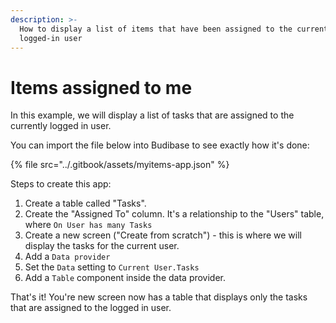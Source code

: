 ```yaml
---
description: >-
  How to display a list of items that have been assigned to the currently
  logged-in user
---
```


# Items assigned to me

In this example, we will display a list of tasks that are assigned to the currently logged in user.

You can import the file below into Budibase to see exactly how it's done:

{% file src="../.gitbook/assets/myitems-app.json" %}

Steps to create this app:

1. Create a table called "Tasks".
2. Create the "Assigned To" column. It's a relationship to the "Users" table, where `On User has many Tasks`
3. Create a new screen ("Create from scratch") - this is where we will display the tasks for the current user.&#x20;
4. Add a `Data provider `&#x20;
5. Set the `Data` setting to `Current User.Tasks`
6. Add a `Table` component inside the data provider.

That's it! You're new screen now has a table that displays only the tasks that are assigned to the logged in user.

